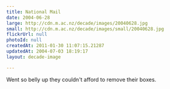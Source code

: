 ```yaml
---
title: National Mail
date: 2004-06-28
large: http://cdn.m.ac.nz/decade/images/20040628.jpg
small: http://cdn.m.ac.nz/decade/images/small/20040628.jpg
flickrUrl: null
photoId: null
createdAt: 2011-01-30 11:07:15.21287
updatedAt: 2004-07-03 18:19:17
layout: decade-image

---
```

Went so belly up they couldn't afford to remove their boxes.
